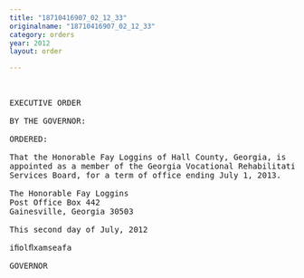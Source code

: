 ```yaml
---
title: "18710416907_02_12_33"
originalname: "18710416907_02_12_33"
category: orders
year: 2012
layout: order

---
```

<pre>
 

EXECUTIVE ORDER

BY THE GOVERNOR:

ORDERED:

That the Honorable Fay Loggins of Hall County, Georgia, is
appointed as a member of the Georgia Vocational Rehabilitation
Services Board, for a term of office ending July 1, 2013.

The Honorable Fay Loggins
Post Office Box 442
Gainesville, Georgia 30503

This second day of July, 2012

iﬁolﬂxamseafa

GOVERNOR

</pre>
